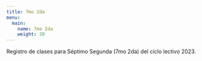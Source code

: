 ```yaml
---
title: 7mo 2da
menu:
  main:
    name: 7mo 2da
    weight: 20
---
```


Registro de clases para Séptimo Segunda (7mo 2da) del ciclo lectivo 2023.
